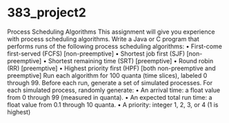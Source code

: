 # 383_project2

Process Scheduling Algorithms
This assignment will give you experience with process scheduling algorithms.
Write a Java or C program that performs runs of the following process scheduling
algorithms:
• First-come first-served (FCFS) [non-preemptive]
• Shortest job first (SJF) [non-preemptive]
• Shortest remaining time (SRT) [preemptive]
• Round robin (RR) [preemptive]
• Highest priority first (HPF) [both non-preemptive and preemptive]
Run each algorithm for 100 quanta (time slices), labeled 0 through 99. Before each
run, generate a set of simulated processes. For each simulated process, randomly
generate:
• An arrival time: a float value from 0 through 99 (measured in quanta).
• An expected total run time: a float value from 0.1 through 10 quanta.
• A priority: integer 1, 2, 3, or 4 (1 is highest)
